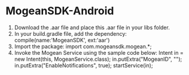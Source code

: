 # MogeanSDK-Android

1. Download the .aar file and place this .aar file in your libs folder. 
2. In your build.gradle file, add the dependency: 
    compile(name:'MogeanSDK', ext:'aar')
3. Import the package: import com.mogeansdk.mogean.*;
4. Invoke the Mogean Service using the sample code below: 
        Intent in = new Intent(this, MogeanService.class);
        in.putExtra("MogeanID", "<Your Mogean Provided MogeanID>");
        in.putExtra("EnableNotifications", true);
        startService(in);
